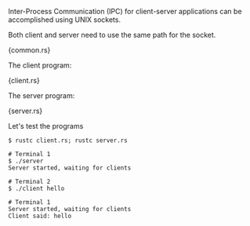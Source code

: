 Inter-Process Communication (IPC) for client-server applications can be
accomplished using UNIX sockets.

Both client and server need to use the same path for the socket.

{common.rs}

The client program:

{client.rs}

The server program:

{server.rs}

Let's test the programs

```
$ rustc client.rs; rustc server.rs

# Terminal 1
$ ./server
Server started, waiting for clients

# Terminal 2
$ ./client hello

# Terminal 1
Server started, waiting for clients
Client said: hello
```
